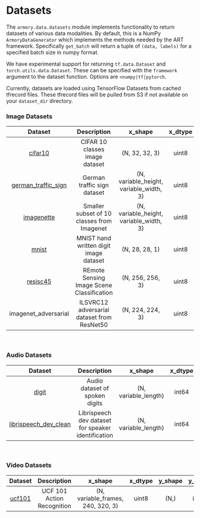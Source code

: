 # Datasets

The `armory.data.datasets` module implements functionality to return datasets of 
various data modalities. By default, this is a NumPy `ArmoryDataGenerator` which 
implements the methods needed  by the ART framework. Specifically `get_batch` will 
return a tuple of `(data, labels)` for a specified batch size in numpy format.

We have experimental support for returning `tf.data.Dataset` and 
`torch.utils.data.Dataset`. These can be specified with the `framework` argument to 
the dataset function. Options are `<numpy|tf|pytorch`.

Currently, datasets are loaded using TensorFlow Datasets from cached tfrecord files. 
These tfrecord files will be pulled from S3 if not available on your 
`dataset_dir` directory.

### Image Datasets

| Dataset    | Description | x_shape | x_dtype  | y_shape  | y_dtype |
|:----------: |:-----------: |:-------: |:--------: |:--------: |:-------: |
| [cifar10](https://www.cs.toronto.edu/~kriz/cifar.html) | CIFAR 10 classes image dataset | (N, 32, 32, 3) | uint8 | (N,) | int64 |
| [german_traffic_sign](http://benchmark.ini.rub.de/?section=gtsrb&subsection=dataset) | German traffic sign dataset | (N, variable_height, variable_width, 3) | uint8 | (N,) | int64 |
| [imagenette](https://github.com/fastai/imagenette) | Smaller subset of 10 classes from Imagenet | (N, variable_height, variable_width, 3) | uint8  | (N,) | int64 |
| [mnist](http://yann.lecun.com/exdb/mnist/) | MNIST hand written digit image dataset | (N, 28, 28, 1) | uint8 | (N,) | int64 |
| [resisc45](https://arxiv.org/abs/1703.00121) | REmote Sensing Image Scene Classification | (N, 256, 256, 3) | uint8 | (N,) | int64 |
| imagenet_adversarial | ILSVRC12 adversarial dataset from ResNet50 | (N, 224, 224, 3) | uint8 | (N,) | int64 |

<br>

### Audio Datasets
| Dataset    | Description | x_shape | x_dtype  | y_shape  | y_dtype |
|:----------: |:-----------: |:-------: |:--------: |:--------: |:-------: |
| [digit](https://github.com/Jakobovski/free-spoken-digit-dataset) | Audio dataset of spoken digits | (N, variable_length) | int64 | (N,) | int64 |
| [librispeech_dev_clean](http://www.openslr.org/12/) | Librispeech dev dataset for speaker identification  | (N, variable_length)  | int64 | (N,)  | int64 |

<br>

### Video Datasets
| Dataset    | Description | x_shape | x_dtype  | y_shape  | y_dtype |
|:----------: |:-----------: |:-------: |:--------: |:--------: |:-------: |
| [ucf101](https://www.crcv.ucf.edu/data/UCF101.php) | UCF 101 Action Recognition | (N, variable_frames, 240, 320, 3) | uint8 | (N,) | int64 |

<br>

<style>
table th:first-of-type {
    width: 10%;
}
table th:nth-of-type(2) {
    width: 50%;
}
table th:nth-of-type(3) {
    width: 30%;
}
table th:nth-of-type(4) {
    width: 10%;
}
</style>
